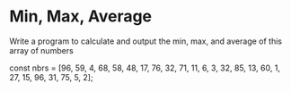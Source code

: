 # Min, Max, Average

Write a program to calculate and output the min, max, and average of this array of numbers

const nbrs = [96, 59, 4, 68, 58, 48, 17, 76, 32, 71, 11, 6, 3, 32, 85, 13, 60, 1, 27, 15, 96, 31, 75, 5, 2];